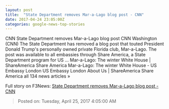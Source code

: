 ```yaml
---
layout: post
title:  "State Department removes Mar-a-Lago blog post - CNN"
date: 2017-04-24 23:05:00Z
categories: google-news-top-stories
---
```


CNN State Department removes Mar-a-Lago blog post CNN Washington (CNN) The State Department has removed a blog post that touted President Donald Trump's personally owned private Florida club, Mar-a-Lago. The post was available to all embassies through Share America, a State Department program for US ... Mar-a-Lago: The winter White House | ShareAmerica Share America Mar-a-Lago: The winter White House - US Embassy London US Embassy London About Us | ShareAmerica Share America all 134 news articles »


Full story on F3News: [State Department removes Mar-a-Lago blog post - CNN](http://www.f3nws.com/n/C2UfaG)

> Posted on: Tuesday, April 25, 2017 4:05:00 AM

